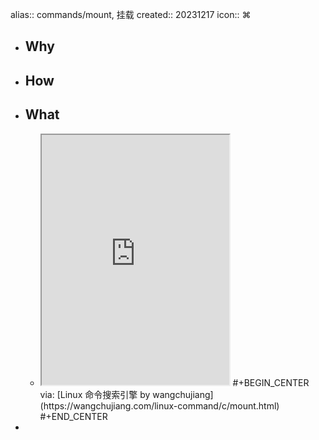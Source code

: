 alias:: commands/mount, 挂载
created:: 20231217
icon:: ⌘
- ## Why
- ## How
- ## What
  - <iframe src="https://wangchujiang.com/linux-command/c/mount.html" style="height: 400px"></iframe>
    #+BEGIN_CENTER
    via: [Linux 命令搜索引擎 by wangchujiang](https://wangchujiang.com/linux-command/c/mount.html)
    #+END_CENTER
-